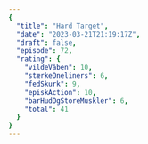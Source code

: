 ```yaml
---
{
  "title": "Hard Target",
  "date": "2023-03-21T21:19:17Z",
  "draft": false,
  "episode": 72,
  "rating": {
    "vildeVåben": 10,
    "stærkeOneliners": 6,
    "fedSkurk": 9,
    "episkAction": 10,
    "barHudOgStoreMuskler": 6,
    "total": 41
  }
}
---
```


